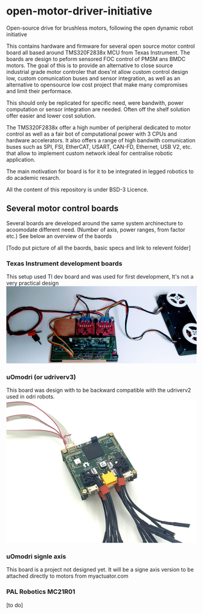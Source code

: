 # open-motor-driver-initiative
Open-source drive for brushless motors, following the open dynamic robot initiative 

This contains hardware and firmware for several open source motor control board all based around TMS320F2838x MCU from Texas Instrument. The boards are design to peform sensored FOC control of PMSM ans BMDC motors.
The goal of this is to provide an alternative to close source industrial grade motor controler that does'nt allow custom control design low, custom comunication buses and sensor integration, as well as an alternative to opensource low cost project that make many compromises and limit their performace.

This should only be replicated for specific need, were bandwith, power computation or sensor integration are needed. Often off the shelf solution offer easier and lower cost solution. 

The TMS320F2838x offer a high number of peripheral dedicated to motor control as well as a fair bot of computational power with 3 CPUs and hardware accelerators. It also offers a range of high bandwith comunication buses such as SPI, FSI, EtherCAT, USART, CAN-FD, Ethernet, USB V2, etc. that allow to implement custom network ideal for centralise robotic application. 

The main motivation for board is for it to be integrated in legged robotics to do academic resarch. 

All the content of this repository is under BSD-3 Licence.

## Several motor control boards
Several boards are developed around the same system archinecture to acoomodate different need. (Number of axis, power ranges, from factor etc.)
See below an overview of the baords

[Todo put picture of all the baords, basic specs and link to relevent folder]

### Texas Instrument development boards
This setup used TI dev board and was used for first development, It's not a very practical design
![TI dev boars](doc/dev-board-setup/images/Dual_axis_setup.jpg)
### uOmodri (or udriverv3)
This board was design with to be backward compatible with the udriverv2 used in odri robots.
![uomodri](doc/uomodri/uomodri1.jpg)
### uOmodri signle axis
This board is a project not designed yet. It will be a signe axis version to be attached directly to motors from myactuator.com
### PAL Robotics MC21R01 
[to do]
